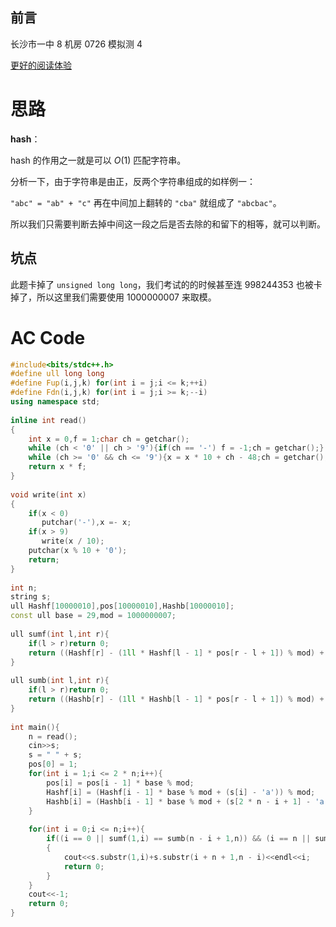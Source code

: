 ## 前言


长沙市一中 8 机房 0726 模拟测 4

[更好的阅读体验](https://www.luogu.com.cn/blog/JJL0610666/solution-at-abc284-f)

# 思路

**hash**：

hash 的作用之一就是可以 $O(1)$ 匹配字符串。

分析一下，由于字符串是由正，反两个字符串组成的如样例一：

`"abc" = "ab" + "c"` 再在中间加上翻转的 `"cba"` 就组成了 `"abcbac"`。

所以我们只需要判断去掉中间这一段之后是否去除的和留下的相等，就可以判断。

## 坑点

此题卡掉了 `unsigned long long`，我们考试的的时候甚至连 $998244353$ 也被卡掉了，所以这里我们需要使用 $1000000007$ 来取模。

# AC Code

```cpp
#include<bits/stdc++.h>
#define ull long long
#define Fup(i,j,k) for(int i = j;i <= k;++i)
#define Fdn(i,j,k) for(int i = j;i >= k;--i)
using namespace std;
 
inline int read()
{
    int x = 0,f = 1;char ch = getchar();
    while (ch < '0' || ch > '9'){if(ch == '-') f = -1;ch = getchar();}
    while (ch >= '0' && ch <= '9'){x = x * 10 + ch - 48;ch = getchar();}
    return x * f;
}
 
void write(int x)
{
    if(x < 0)
       putchar('-'),x =- x;
    if(x > 9)
       write(x / 10);
    putchar(x % 10 + '0');
    return;
}
 
int n;
string s;
ull Hashf[10000010],pos[10000010],Hashb[10000010];
const ull base = 29,mod = 1000000007;
 
ull sumf(int l,int r){
    if(l > r)return 0;
    return ((Hashf[r] - (1ll * Hashf[l - 1] * pos[r - l + 1]) % mod) + mod) % mod;
}
 
ull sumb(int l,int r){
    if(l > r)return 0;
    return ((Hashb[r] - (1ll * Hashb[l - 1] * pos[r - l + 1]) % mod) + mod) % mod;
}
 
int main(){
    n = read();
    cin>>s;
    s = " " + s;
    pos[0] = 1;
    for(int i = 1;i <= 2 * n;i++){
        pos[i] = pos[i - 1] * base % mod;
        Hashf[i] = (Hashf[i - 1] * base % mod + (s[i] - 'a')) % mod;
        Hashb[i] = (Hashb[i - 1] * base % mod + (s[2 * n - i + 1] - 'a')) % mod;
    }
    
    for(int i = 0;i <= n;i++){
        if((i == 0 || sumf(1,i) == sumb(n - i + 1,n)) && (i == n || sumf(i + n + 1,2 * n) == sumb(n + 1,n * 2 - i)))
		{
			cout<<s.substr(1,i)+s.substr(i + n + 1,n - i)<<endl<<i;
			return 0;
		}
    }
    cout<<-1;
    return 0;
}
```